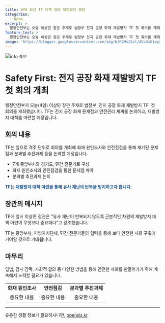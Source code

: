 ```yaml
---
title: 화재 화성 TF 대책 회의 재발방지 종합
categories:
  - News
excerpt: >
  행정안전부는 오늘 이상민 장관 주재로 범정부 전지 공장 화재 재발방지 TF 첫 회의를 개최했다. TF는 화재 원인조사와 안전점검 등을 통해 재발방지 대책을 마련할 예정이며, 이에 대해 이상민 장관은 근본적인 차원의 재발방지 대책 마련이 무엇보다 중요하다고 강조했다. TF는 앞으로 계속해서 회의를 진행하여 문제점과 추진과제를 논의할 예정이다.
feature_text: >
  행정안전부는 오늘 이상민 장관 주재로 범정부 전지 공장 화재 재발방지 TF 첫 회의를 개최했다. TF는 화재 원인조사와 안전점검 등을 통해 재발방지 대책을 마련할 예정이며, 이에 대해 이상민 장관은 근본적인 차원의 재발방지 대책 마련이 무엇보다 중요하다고 강조했다. TF는 앞으로 계속해서 회의를 진행하여 문제점과 추진과제를 논의할 예정이다.
image: 'https://blogger.googleusercontent.com/img/b/R29vZ2xl/AVvXsEixyZcFfHzMRdzZMjFBmAUKJYCLCGyLL1o632UiGVXcaFdKo_bkvkuCioo0uUKlGfBVcT3P84aROyZIXSBEx3Aw5nCQ3pTgDom1WDC4m8eifvWiAmWEEVb4x6G_l8C0QH225ldMjyaFvpxGEBGNO37VmDTDMHGhJPq73UglMfDca1-0aw/s1600/blogspot.png'
---
```


<p><img src="https://blogger.googleusercontent.com/img/b/R29vZ2xl/AVvXsEixyZcFfHzMRdzZMjFBmAUKJYCLCGyLL1o632UiGVXcaFdKo_bkvkuCioo0uUKlGfBVcT3P84aROyZIXSBEx3Aw5nCQ3pTgDom1WDC4m8eifvWiAmWEEVb4x6G_l8C0QH225ldMjyaFvpxGEBGNO37VmDTDMHGhJPq73UglMfDca1-0aw/s1600/blogspot.png" alt="info 속보" /></p>

<h1>Safety First: 전지 공장 화재 재발방지 TF 첫 회의 개최</h1>

<p data-ke-size="size16">행정안전부가 오늘(4일) 이상민 장관 주재로 범정부 '전지 공장 화재 재발방지 TF' 첫 회의를 개최했습니다. TF는 전지 공장 화재 문제점과 안전관리 체계를 논의하고, 재발방지 대책을 마련할 예정입니다.</p>

<h2 data-ke-size="size26">회의 내용</h2>

<p>TF는 앞으로 격주 단위로 회의를 개최해 화재 원인조사와 안전점검을 통해 제기된 문제점과 분과별 추진과제 등을 논의할 예정입니다.</p>

<ul>
    <li>7개 중앙부처와 경기도, 민간 전문가로 구성</li>
    <li>화재 원인조사와 안전점검을 통한 문제점 파악</li>
    <li>분과별 추진과제 논의</li>
</ul>

<p data-ke-size="size16"><b><span style="color: #1a5490;">TF는 재발방지 대책 마련을 통해 유사 재난의 반복을 방지하고자 합니다.</span></b></p>

<h2 data-ke-size="size26">장관의 메시지</h2>

<p>TF에 앞서 이상민 장관은 "유사 재난이 반복되지 않도록 근본적인 차원의 재발방지 대책 마련이 무엇보다 중요하다"고 강조했습니다.</p>

<p data-ke-size="size16">TF는 중앙부처, 지방자치단체, 민간 전문가들의 협력을 통해 보다 안전한 사회 구축에 기여할 것으로 기대됩니다.</p>

<h2 data-ke-size="size26">마무리</h2>

<p>입법, 감시 감독, 사회적 합의 등 다양한 방법을 통해 안전한 사회를 만들어가기 위해 계속해서 노력할 필요가 있습니다.</p>

<table>
    <tr>
        <td style="text-align: center; height: 17px;"><b>화재 원인조사</b></td>
        <td style="text-align: center; height: 17px;"><b>안전점검</b></td>
        <td style="text-align: center; height: 17px;"><b>분과별 추진과제</b></td>
    </tr>
    <tr>
        <td style="text-align: center; height: 17px;">중요한 내용</td>
        <td style="text-align: center; height: 17px;">중요한 내용</td>
        <td style="text-align: center; height: 17px;">중요한 내용</td>
    </tr>
</table>

<hr>
유용한 생활 정보가 필요하시다면, <a href="https://opensis.kr" rel="dofollow">opensis.kr</a>


